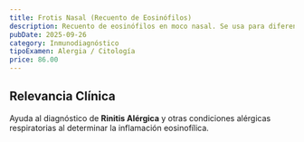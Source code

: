 ```yaml
---
title: Frotis Nasal (Recuento de Eosinófilos)
description: Recuento de eosinófilos en moco nasal. Se usa para diferenciar la **rinitis alérgica** de la no alérgica.
pubDate: 2025-09-26
category: Inmunodiagnóstico
tipoExamen: Alergia / Citología
price: 86.00
---
```


## Relevancia Clínica
Ayuda al diagnóstico de **Rinitis Alérgica** y otras condiciones alérgicas respiratorias al determinar la inflamación eosinofílica.